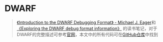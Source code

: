 # DWARF

> [《Introduction to the DWARF Debugging Format》 - Michael J. Eager](https://dwarfstd.org/doc/Debugging%20using%20DWARF-2012.pdf)和[《Exploring the DWARF debug format information》](https://developer.ibm.com/articles/au-dwarf-debug-format/) 的读书笔记，对于DWARF的完整描述可参考[官网](https://dwarfstd.org/)，本文中的所有代码可在[GitHub仓库](https://github.com/LittleBee1024/learning_book/tree/main/docs/booknotes/debug_hacks/dwarf/code)中找到


